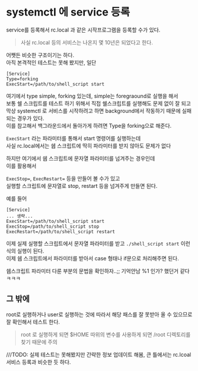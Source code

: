 # systemctl 에 service 등록
service를 등록해서 rc.local 과 같은 시작프로그램을 등록할 수가 있다.   
> 사실 rc.local 등의 서비스는 나온지 몇 10년은 되었다고 한다. 


어쨋든 비슷한 구조이기는 하다.  
아직 본격적인 테스트는 못해 봤지만,  일단 

```
[Service]
Type=forking
ExecStart=/path/to/shell_script start
```

여기에서 type simple, forking 있는데, simple는 foregraound로 실행을 해서  
보통 쉘 스크립트를 테스트 하기 위해서 직접 쉘스크립트를 실행해도 문제 없이 잘 되고   
막상 systemctl 로 서비스를 시작하려고 하면 background에서 작동하기 때문에 실패되는 경우가 있다.  
이를 참고해서 백그라운드에서 돌아가게 하려면 Type을 forking으로 해준다.   


`ExecStart` 라는 파라미터를 통해서 start 명령어를 실행하는데   
사실 rc.local에서는 쉡 스크립트에 딱히 파라미터를 받지 않아도 문제가 없다   

하지만 여기에서 쉡 스크립트에 문자열 파라미터를 넘겨주는 경우인데   
이를 활용해서  

`ExecStop=`, `ExecRestart=` 등을 만들어 볼 수가 있고   
실행할 스크립트에 문자열로 stop, restart 등을 넘겨주게 만들면 된다.   

예를 들어 
```
[Service]
... 생략...
ExecStart=/path/to/shell_script start
ExecStop=/path/to/shell_script stop
ExecRestart=/path/to/shell_script restart
```

이제 실제 실행할 스크립트에서 문자열 파라미터를 받고 `./shell_script start` 이런식의 실행이 된다.   
이제 쉡 스크립트에서 파라미터를 받아서 case 형태나 if문으로 처리해주면 된다.   

쉡스크립트 파라미터 다룬 부분의 문법을 확인하자..;; 기억안남 %1 인가? 했던거 같다 ㅋㅋㅋ



## 그 밖에 

root로 실행하거나 user로 실행하는 것에 따라서 해당 패스를 잘 못받아 올 수 있으므로  
잘 확인해서 테스트 한다.  

> root 로 실행하게 되면 $HOME 따위의 변수를 사용하게 되면 /root 디렉토리를 찾기 때문에 주의


///TODO: 실제 테스트는 못해봤지만 간략한 정보 업데이트 해봄,   큰 틀에서는 rc.lcoal 서비스 등록과 비슷한 듯 하다.

